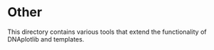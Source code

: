 # Other

This directory contains various tools that extend the functionality of DNAplotlib and templates.
